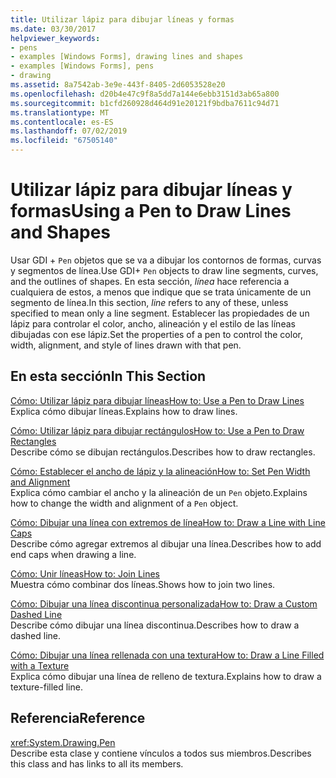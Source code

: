 ```yaml
---
title: Utilizar lápiz para dibujar líneas y formas
ms.date: 03/30/2017
helpviewer_keywords:
- pens
- examples [Windows Forms], drawing lines and shapes
- examples [Windows Forms], pens
- drawing
ms.assetid: 8a7542ab-3e9e-443f-8405-2d6053528e20
ms.openlocfilehash: d20b4e47c9f8a5dd7a144e6ebb3151d3ab65a800
ms.sourcegitcommit: b1cfd260928d464d91e20121f9bdba7611c94d71
ms.translationtype: MT
ms.contentlocale: es-ES
ms.lasthandoff: 07/02/2019
ms.locfileid: "67505140"
---
```

# <a name="using-a-pen-to-draw-lines-and-shapes"></a><span data-ttu-id="36339-102">Utilizar lápiz para dibujar líneas y formas</span><span class="sxs-lookup"><span data-stu-id="36339-102">Using a Pen to Draw Lines and Shapes</span></span>
<span data-ttu-id="36339-103">Usar GDI + `Pen` objetos que se va a dibujar los contornos de formas, curvas y segmentos de línea.</span><span class="sxs-lookup"><span data-stu-id="36339-103">Use GDI+ `Pen` objects to draw line segments, curves, and the outlines of shapes.</span></span> <span data-ttu-id="36339-104">En esta sección, *línea* hace referencia a cualquiera de estos, a menos que indique que se trata únicamente de un segmento de línea.</span><span class="sxs-lookup"><span data-stu-id="36339-104">In this section, *line* refers to any of these, unless specified to mean only a line segment.</span></span> <span data-ttu-id="36339-105">Establecer las propiedades de un lápiz para controlar el color, ancho, alineación y el estilo de las líneas dibujadas con ese lápiz.</span><span class="sxs-lookup"><span data-stu-id="36339-105">Set the properties of a pen to control the color, width, alignment, and style of lines drawn with that pen.</span></span>  
  
## <a name="in-this-section"></a><span data-ttu-id="36339-106">En esta sección</span><span class="sxs-lookup"><span data-stu-id="36339-106">In This Section</span></span>  
 [<span data-ttu-id="36339-107">Cómo: Utilizar lápiz para dibujar líneas</span><span class="sxs-lookup"><span data-stu-id="36339-107">How to: Use a Pen to Draw Lines</span></span>](how-to-use-a-pen-to-draw-lines.md)  
 <span data-ttu-id="36339-108">Explica cómo dibujar líneas.</span><span class="sxs-lookup"><span data-stu-id="36339-108">Explains how to draw lines.</span></span>  
  
 [<span data-ttu-id="36339-109">Cómo: Utilizar lápiz para dibujar rectángulos</span><span class="sxs-lookup"><span data-stu-id="36339-109">How to: Use a Pen to Draw Rectangles</span></span>](how-to-use-a-pen-to-draw-rectangles.md)  
 <span data-ttu-id="36339-110">Describe cómo se dibujan rectángulos.</span><span class="sxs-lookup"><span data-stu-id="36339-110">Describes how to draw rectangles.</span></span>  
  
 [<span data-ttu-id="36339-111">Cómo: Establecer el ancho de lápiz y la alineación</span><span class="sxs-lookup"><span data-stu-id="36339-111">How to: Set Pen Width and Alignment</span></span>](how-to-set-pen-width-and-alignment.md)  
 <span data-ttu-id="36339-112">Explica cómo cambiar el ancho y la alineación de un `Pen` objeto.</span><span class="sxs-lookup"><span data-stu-id="36339-112">Explains how to change the width and alignment of a `Pen` object.</span></span>  
  
 [<span data-ttu-id="36339-113">Cómo: Dibujar una línea con extremos de línea</span><span class="sxs-lookup"><span data-stu-id="36339-113">How to: Draw a Line with Line Caps</span></span>](how-to-draw-a-line-with-line-caps.md)  
 <span data-ttu-id="36339-114">Describe cómo agregar extremos al dibujar una línea.</span><span class="sxs-lookup"><span data-stu-id="36339-114">Describes how to add end caps when drawing a line.</span></span>  
  
 [<span data-ttu-id="36339-115">Cómo: Unir líneas</span><span class="sxs-lookup"><span data-stu-id="36339-115">How to: Join Lines</span></span>](how-to-join-lines.md)  
 <span data-ttu-id="36339-116">Muestra cómo combinar dos líneas.</span><span class="sxs-lookup"><span data-stu-id="36339-116">Shows how to join two lines.</span></span>  
  
 [<span data-ttu-id="36339-117">Cómo: Dibujar una línea discontinua personalizada</span><span class="sxs-lookup"><span data-stu-id="36339-117">How to: Draw a Custom Dashed Line</span></span>](how-to-draw-a-custom-dashed-line.md)  
 <span data-ttu-id="36339-118">Describe cómo dibujar una línea discontinua.</span><span class="sxs-lookup"><span data-stu-id="36339-118">Describes how to draw a dashed line.</span></span>  
  
 [<span data-ttu-id="36339-119">Cómo: Dibujar una línea rellenada con una textura</span><span class="sxs-lookup"><span data-stu-id="36339-119">How to: Draw a Line Filled with a Texture</span></span>](how-to-draw-a-line-filled-with-a-texture.md)  
 <span data-ttu-id="36339-120">Explica cómo dibujar una línea de relleno de textura.</span><span class="sxs-lookup"><span data-stu-id="36339-120">Explains how to draw a texture-filled line.</span></span>  
  
## <a name="reference"></a><span data-ttu-id="36339-121">Referencia</span><span class="sxs-lookup"><span data-stu-id="36339-121">Reference</span></span>  
 <xref:System.Drawing.Pen>  
 <span data-ttu-id="36339-122">Describe esta clase y contiene vínculos a todos sus miembros.</span><span class="sxs-lookup"><span data-stu-id="36339-122">Describes this class and has links to all its members.</span></span>
